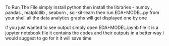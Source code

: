 To Run The File simply install python then install the libraries - 
numpy , pandas , matplotlib , seaborn , sci-kit-learn
then run EDA+MODEL.py from your shell
all the data analytics graphs will get displayed one by one

if you just wanted to see output simply open EDA+MODEL.ipynb file it is a jupyter notebook file
it contains the codes and their outputs in a better way i would suggest to go for it
it will save time
